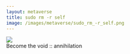 ```yaml
---
layout: metaverse
title: sudo rm -r self
image: /images/metaverse/sudo_rm_-r_self.png
---
```


<div class="image">
    <img src="/images/metaverse/sudo_rm_-r_self.png"/>
</div>

<div class="text">
    Become the void :: annihilation
</div>
